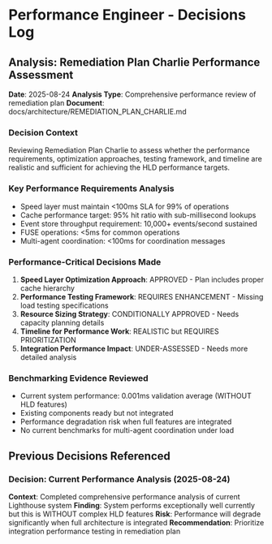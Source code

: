 # Performance Engineer - Decisions Log

## Analysis: Remediation Plan Charlie Performance Assessment
**Date**: 2025-08-24
**Analysis Type**: Comprehensive performance review of remediation plan
**Document**: docs/architecture/REMEDIATION_PLAN_CHARLIE.md

### Decision Context
Reviewing Remediation Plan Charlie to assess whether the performance requirements, optimization approaches, testing framework, and timeline are realistic and sufficient for achieving the HLD performance targets.

### Key Performance Requirements Analysis
- Speed layer must maintain <100ms SLA for 99% of operations 
- Cache performance target: 95% hit ratio with sub-millisecond lookups
- Event store throughput requirement: 10,000+ events/second sustained
- FUSE operations: <5ms for common operations
- Multi-agent coordination: <100ms for coordination messages

### Performance-Critical Decisions Made
1. **Speed Layer Optimization Approach**: APPROVED - Plan includes proper cache hierarchy
2. **Performance Testing Framework**: REQUIRES ENHANCEMENT - Missing load testing specifications
3. **Resource Sizing Strategy**: CONDITIONALLY APPROVED - Needs capacity planning details
4. **Timeline for Performance Work**: REALISTIC but REQUIRES PRIORITIZATION
5. **Integration Performance Impact**: UNDER-ASSESSED - Needs more detailed analysis

### Benchmarking Evidence Reviewed
- Current system performance: 0.001ms validation average (WITHOUT HLD features)
- Existing components ready but not integrated
- Performance degradation risk when full features are integrated
- No current benchmarks for multi-agent coordination under load

## Previous Decisions Referenced

### Decision: Current Performance Analysis (2025-08-24)
**Context**: Completed comprehensive performance analysis of current Lighthouse system
**Finding**: System performs exceptionally well currently but this is WITHOUT complex HLD features
**Risk**: Performance will degrade significantly when full architecture is integrated
**Recommendation**: Prioritize integration performance testing in remediation plan